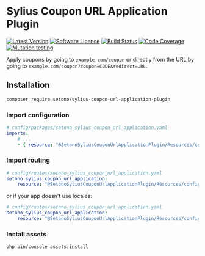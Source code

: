 # Sylius Coupon URL Application Plugin

[![Latest Version][ico-version]][link-packagist]
[![Software License][ico-license]](LICENSE)
[![Build Status][ico-github-actions]][link-github-actions]
[![Code Coverage][ico-code-coverage]][link-code-coverage]
[![Mutation testing][ico-infection]][link-infection]

Apply coupons by going to `example.com/coupon` or directly from the URL by going to
`example.com/coupon?coupon=CODE&redirect=URL`.

## Installation

```bash
composer require setono/sylius-coupon-url-application-plugin
```

### Import configuration

```yaml
# config/packages/setono_sylius_coupon_url_application.yaml
imports:
    # ...
    - { resource: "@SetonoSyliusCouponUrlApplicationPlugin/Resources/config/app/config.yaml" }
```

### Import routing

```yaml
# config/routes/setono_sylius_coupon_url_application.yaml
setono_sylius_coupon_url_application:
    resource: "@SetonoSyliusCouponUrlApplicationPlugin/Resources/config/routes.yaml"
```

or if your app doesn't use locales:

```yaml
# config/routes/setono_sylius_coupon_url_application.yaml
setono_sylius_coupon_url_application:
    resource: "@SetonoSyliusCouponUrlApplicationPlugin/Resources/config/routes_no_locale.yaml"
```

### Install assets

```bash
php bin/console assets:install
```

[ico-version]: https://poser.pugx.org/setono/sylius-coupon-url-application-plugin/v/stable
[ico-license]: https://poser.pugx.org/setono/sylius-coupon-url-application-plugin/license
[ico-github-actions]: https://github.com/Setono/SyliusCouponUrlApplicationPlugin/workflows/build/badge.svg
[ico-code-coverage]: https://codecov.io/gh/Setono/SyliusCouponUrlApplicationPlugin/branch/master/graph/badge.svg
[ico-infection]: https://img.shields.io/endpoint?style=flat&url=https%3A%2F%2Fbadge-api.stryker-mutator.io%2Fgithub.com%2FSetono%2FSyliusCouponUrlApplicationPlugin%2F2.x

[link-packagist]: https://packagist.org/packages/setono/sylius-coupon-url-application-plugin
[link-github-actions]: https://github.com/Setono/SyliusCouponUrlApplicationPlugin/actions
[link-code-coverage]: https://codecov.io/gh/Setono/SyliusCouponUrlApplicationPlugin
[link-infection]: https://dashboard.stryker-mutator.io/reports/github.com/Setono/SyliusCouponUrlApplicationPlugin/2.x
